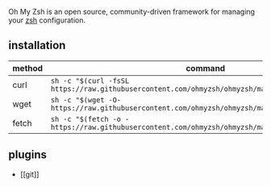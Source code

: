 Oh My Zsh is an open source, community-driven framework for managing your [zsh](https://www.zsh.org/) configuration.

## installation
| method    | command                                                                                           |
| --------- | ------------------------------------------------------------------------------------------------- |
| curl      | `sh -c "$(curl -fsSL https://raw.githubusercontent.com/ohmyzsh/ohmyzsh/master/tools/install.sh)"` |
| wget      | `sh -c "$(wget -O- https://raw.githubusercontent.com/ohmyzsh/ohmyzsh/master/tools/install.sh)"`   |
| fetch | `sh -c "$(fetch -o - https://raw.githubusercontent.com/ohmyzsh/ohmyzsh/master/tools/install.sh)"`                                                                                                  |

## plugins
- [[git]]
